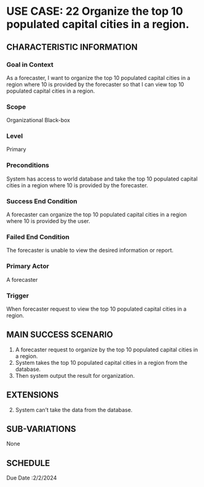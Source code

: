 # USE CASE: 22 Organize the top 10 populated capital cities in a region.
## CHARACTERISTIC INFORMATION

### Goal in Context

As a forecaster, I want to organize the top 10 populated capital cities in a region where 10 is provided by the forecaster so that I can view top 10 populated capital cities in a region.
### Scope

Organizational Black-box

### Level

Primary

### Preconditions

System has access to world database and take the top 10 populated capital cities in a region where 10 is provided by the forecaster.
### Success End Condition

A forecaster can organize the top 10 populated capital cities in a region where 10 is provided by the user.
### Failed End Condition

The forecaster is unable to view the desired information or report.
### Primary Actor

A forecaster

### Trigger

When forecaster request to view the top 10 populated capital cities in a region.

## MAIN SUCCESS SCENARIO

1.  A forecaster request to organize by the top 10 populated capital cities in a region.
2.  System takes the top 10 populated capital cities in a region from the database.
3.  Then system output the result for organization. 
## EXTENSIONS
 
2. System can’t take the data from the database.

## SUB-VARIATIONS

None

## SCHEDULE

Due Date :2/2/2024

